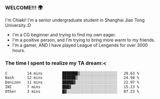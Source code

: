 ### WELCOME!!! 🌍

I'm Chiaki! I'm a senior undergraduate student in Shanghai Jiao Tong University.:D

-  I'm a CG beginner and trying to find my own eager. 
-  I'm a positive person, and I'm trying to bring more warm to my friends.
-  I'm a gamer, AND I have played League of Lengends for over 3000 hours. 

### The time I spent to realize my TA dream:<
<!--START_SECTION:waka-->

```txt
C         14 mins         ███████▒░░░░░░░░░░░░░░░░░   29.63 %
Bash      12 mins         ██████▒░░░░░░░░░░░░░░░░░░   24.94 %
Denizen   11 mins         █████▓░░░░░░░░░░░░░░░░░░░   22.97 %
INI       7 mins          ███▓░░░░░░░░░░░░░░░░░░░░░   15.23 %
Other     3 mins          █▓░░░░░░░░░░░░░░░░░░░░░░░   07.23 %
```

<!--END_SECTION:waka-->

<!--
**Chiaki-meow/Chiaki-meow** is a ✨ _special_ ✨ repository because its `README.md` (this file) appears on your GitHub profile.

Here are some ideas to get you started:

- 🔭 I’m currently working on ...
- 🌱 I’m currently learning ...
- 👯 I’m looking to collaborate on ...
- 🤔 I’m looking for help with ...
- 💬 Ask me about ...
- 📫 How to reach me: ...
- 😄 Pronouns: ...
- ⚡ Fun fact: ...
-->
